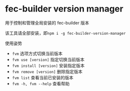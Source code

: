 # fec-builder version manager

用于控制和管理全局安装的 fec-builder 版本

该工具请全部安装，即`npm i -g fec-builder-version-manager`

使用姿势

- `fvm` 选项方式切换当前版本
- `fvm use [version]` 指定切换当前版本
- `fvm install [version]` 安装指定版本
- `fvm remove [version]` 删除指定版本
- `fvm list` 查看当前已安装的版本
- `fvm -h, fvm --help` 查看帮助

